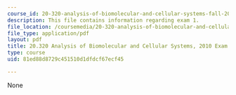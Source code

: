 ```yaml
---
course_id: 20-320-analysis-of-biomolecular-and-cellular-systems-fall-2012
description: This file contains information regarding exam 1.
file_location: /coursemedia/20-320-analysis-of-biomolecular-and-cellular-systems-fall-2012/81ed88d8729c451510d1dfdcf67ecf45_MIT20_320F12_2010Exam1.pdf
file_type: application/pdf
layout: pdf
title: 20.320 Analysis of Biomolecular and Cellular Systems, 2010 Exam 1
type: course
uid: 81ed88d8729c451510d1dfdcf67ecf45

---
```

None